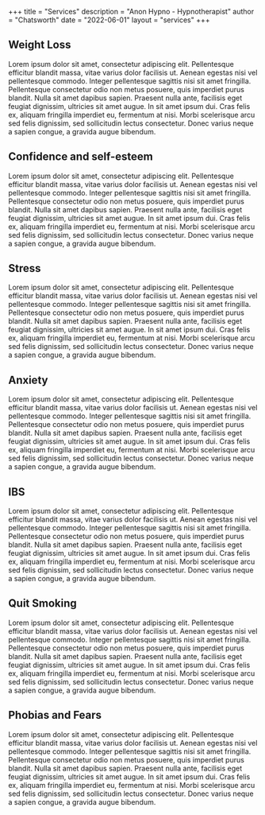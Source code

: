 +++
title = "Services"
description = "Anon Hypno - Hypnotherapist"
author = "Chatsworth"
date = "2022-06-01"
layout = "services"
+++

## Weight Loss

Lorem ipsum dolor sit amet, consectetur adipiscing elit. Pellentesque efficitur blandit massa, vitae varius dolor facilisis ut. Aenean egestas nisi vel pellentesque commodo. Integer pellentesque sagittis nisi sit amet fringilla. Pellentesque consectetur odio non metus posuere, quis imperdiet purus blandit. Nulla sit amet dapibus sapien. Praesent nulla ante, facilisis eget feugiat dignissim, ultricies sit amet augue. In sit amet ipsum dui. Cras felis ex, aliquam fringilla imperdiet eu, fermentum at nisi. Morbi scelerisque arcu sed felis dignissim, sed sollicitudin lectus consectetur. Donec varius neque a sapien congue, a gravida augue bibendum.

## Confidence and self-esteem

Lorem ipsum dolor sit amet, consectetur adipiscing elit. Pellentesque efficitur blandit massa, vitae varius dolor facilisis ut. Aenean egestas nisi vel pellentesque commodo. Integer pellentesque sagittis nisi sit amet fringilla. Pellentesque consectetur odio non metus posuere, quis imperdiet purus blandit. Nulla sit amet dapibus sapien. Praesent nulla ante, facilisis eget feugiat dignissim, ultricies sit amet augue. In sit amet ipsum dui. Cras felis ex, aliquam fringilla imperdiet eu, fermentum at nisi. Morbi scelerisque arcu sed felis dignissim, sed sollicitudin lectus consectetur. Donec varius neque a sapien congue, a gravida augue bibendum.

## Stress

Lorem ipsum dolor sit amet, consectetur adipiscing elit. Pellentesque efficitur blandit massa, vitae varius dolor facilisis ut. Aenean egestas nisi vel pellentesque commodo. Integer pellentesque sagittis nisi sit amet fringilla. Pellentesque consectetur odio non metus posuere, quis imperdiet purus blandit. Nulla sit amet dapibus sapien. Praesent nulla ante, facilisis eget feugiat dignissim, ultricies sit amet augue. In sit amet ipsum dui. Cras felis ex, aliquam fringilla imperdiet eu, fermentum at nisi. Morbi scelerisque arcu sed felis dignissim, sed sollicitudin lectus consectetur. Donec varius neque a sapien congue, a gravida augue bibendum.

## Anxiety

Lorem ipsum dolor sit amet, consectetur adipiscing elit. Pellentesque efficitur blandit massa, vitae varius dolor facilisis ut. Aenean egestas nisi vel pellentesque commodo. Integer pellentesque sagittis nisi sit amet fringilla. Pellentesque consectetur odio non metus posuere, quis imperdiet purus blandit. Nulla sit amet dapibus sapien. Praesent nulla ante, facilisis eget feugiat dignissim, ultricies sit amet augue. In sit amet ipsum dui. Cras felis ex, aliquam fringilla imperdiet eu, fermentum at nisi. Morbi scelerisque arcu sed felis dignissim, sed sollicitudin lectus consectetur. Donec varius neque a sapien congue, a gravida augue bibendum.

## IBS

Lorem ipsum dolor sit amet, consectetur adipiscing elit. Pellentesque efficitur blandit massa, vitae varius dolor facilisis ut. Aenean egestas nisi vel pellentesque commodo. Integer pellentesque sagittis nisi sit amet fringilla. Pellentesque consectetur odio non metus posuere, quis imperdiet purus blandit. Nulla sit amet dapibus sapien. Praesent nulla ante, facilisis eget feugiat dignissim, ultricies sit amet augue. In sit amet ipsum dui. Cras felis ex, aliquam fringilla imperdiet eu, fermentum at nisi. Morbi scelerisque arcu sed felis dignissim, sed sollicitudin lectus consectetur. Donec varius neque a sapien congue, a gravida augue bibendum.

## Quit Smoking

Lorem ipsum dolor sit amet, consectetur adipiscing elit. Pellentesque efficitur blandit massa, vitae varius dolor facilisis ut. Aenean egestas nisi vel pellentesque commodo. Integer pellentesque sagittis nisi sit amet fringilla. Pellentesque consectetur odio non metus posuere, quis imperdiet purus blandit. Nulla sit amet dapibus sapien. Praesent nulla ante, facilisis eget feugiat dignissim, ultricies sit amet augue. In sit amet ipsum dui. Cras felis ex, aliquam fringilla imperdiet eu, fermentum at nisi. Morbi scelerisque arcu sed felis dignissim, sed sollicitudin lectus consectetur. Donec varius neque a sapien congue, a gravida augue bibendum.

## Phobias and Fears

Lorem ipsum dolor sit amet, consectetur adipiscing elit. Pellentesque efficitur blandit massa, vitae varius dolor facilisis ut. Aenean egestas nisi vel pellentesque commodo. Integer pellentesque sagittis nisi sit amet fringilla. Pellentesque consectetur odio non metus posuere, quis imperdiet purus blandit. Nulla sit amet dapibus sapien. Praesent nulla ante, facilisis eget feugiat dignissim, ultricies sit amet augue. In sit amet ipsum dui. Cras felis ex, aliquam fringilla imperdiet eu, fermentum at nisi. Morbi scelerisque arcu sed felis dignissim, sed sollicitudin lectus consectetur. Donec varius neque a sapien congue, a gravida augue bibendum.

